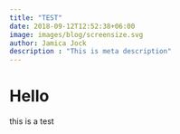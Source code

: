 ```yaml
---
title: "TEST"
date: 2018-09-12T12:52:38+06:00
image: images/blog/screensize.svg
author: Jamica Jock
description : "This is meta description"
---
```


# Hello
this is a test